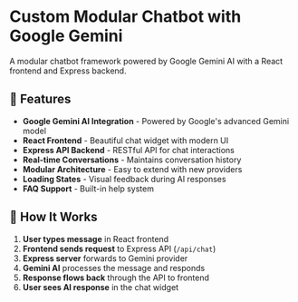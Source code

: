 # Custom Modular Chatbot with Google Gemini

A modular chatbot framework powered by Google Gemini AI with a React frontend and Express backend.

## 🚀 Features

- **Google Gemini AI Integration** - Powered by Google's advanced Gemini model
- **React Frontend** - Beautiful chat widget with modern UI
- **Express API Backend** - RESTful API for chat interactions
- **Real-time Conversations** - Maintains conversation history
- **Modular Architecture** - Easy to extend with new providers
- **Loading States** - Visual feedback during AI responses
- **FAQ Support** - Built-in help system

## 🤖 How It Works

1. **User types message** in React frontend
2. **Frontend sends request** to Express API (`/api/chat`)
3. **Express server** forwards to Gemini provider
4. **Gemini AI** processes the message and responds
5. **Response flows back** through the API to frontend
6. **User sees AI response** in the chat widget
